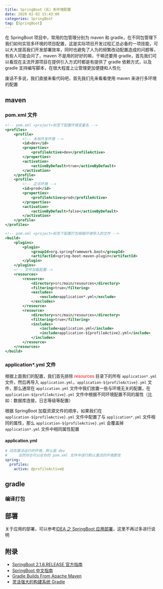 ```yaml
---
title: SpringBoot（五）多环境配置
date: 2020-02-02 15:43:00
categories: SpringBoot
tag: [SpringBoot]
---
```


在 SpringBoot 项目中，常用的包管理分别为 maven 和 gradle，在不同包管理下我们如何实现多环境的项目配置，这是实际项目开发过程汇总必备的一项技能，可以大大提高我们开发部署效率，同时也避免了人为的频繁改动配置造成的问题等，有些人可能会问了，maven 不是用的好好的嘛，干嘛还要用 gradle，首先我们可以看现在主流开源项目在提供引入方式时都是有提供了 gradle 依赖方式，以及 gradle 支持编写脚本，在很大程度上让管理更加便捷和人性化

<!-- more -->

废话不多说，我们直接来看代码吧，首先我们先来看看使用 maven 来进行多环境的配置

## maven

### pom.xml 文件

```xml
<!-- pom.xml <project>标签下配置环境变量名 -->
<profiles>
    <profile>
        <!-- 本地开发环境 -->
        <id>dev</id>
        <properties>
            <profileActive>dev</profileActive>
        </properties>
        <activation>
            <activeByDefault>true</activeByDefault>
        </activation>
    </profile>
    <profile>
        <!-- 正式环境 -->
        <id>prod</id>
        <properties>
            <profileActive>prod</profileActive>
        </properties>
        <activation>
            <activeByDefault>false</activeByDefault>
        </activation>
    </profile>
</profiles>

<!-- pom.xml <project>标签下配置打包根据环境导入的文件 -->
<build>
    <plugins>
        <plugin>
            <groupId>org.springframework.boot</groupId>
            <artifactId>spring-boot-maven-plugin</artifactId>
        </plugin>
    </plugins>
    <!-- 文件加载配置-->
    <resources>
        <resource>
            <directory>src/main/resources</directory>
            <filtering>true</filtering>
            <excludes>
                <exclude>application*.yml</exclude>
            </excludes>
        </resource>
        <resource>
            <directory>src/main/resources</directory>
            <filtering>true</filtering>
            <includes>
                <include>application.yml</include>
                <include>application-${profileActive}.yml</include>
            </includes>
        </resource>
    </resources>
</build>
```

### application*.yml 文件

根据上面我们的配置，我们首先排除 <font color=red>resources</font> 目录下的所有 `application*.yml` 文件，然后再导入 `application.yml`，`application-${profileActive}.yml` 文件，那么通常在 `application.yml` 文件中我们放置一些与环境无关的配置，在 `application-${profileActive}.yml` 文件中根据不同环境配置不同的属性（比如：数据库连接，日志等级等配置）

根据 SpringBoot 加载资源文件的顺序，如果我们在 `application-${profileActive}.yml` 文件中配置了与 `application*.yml` 文件相同的属性，那么 `application-${profileActive}.yml` 会覆盖掉 `application*.yml` 文件中相同属性配置

#### application.yml

```yml
# 动态激活运行的环境，默认是 dev
#     当然你也可以在你的 pom.xml 文件中进行默认激活的环境更改
spring:
  profiles:
    active: @profileActive@
```

## gradle


### 编译打包

## 部署

关于应用的部署，可以参考[IDEA 之 SpringBoot 应用部署](https://incoder.org/2019/11/19/deploy-springboot/)，这里不再过多进行说明

## 附录

* [SpringBoot 2.1.6.RELEASE 官方指南](https://docs.spring.io/spring-boot/docs/2.1.6.RELEASE/reference/html/)
* [SpringBoot 中文指南](https://www.springcloud.cc/spring-boot.html)
* [Gradle Builds From Apache Maven](https://docs.gradle.org/current/userguide/migrating_from_maven.html#migmvn:profiles_and_properties)
* [灵活强大的构建系统 Gradle](https://tech.meituan.com/2014/08/18/gradle-practice.html)